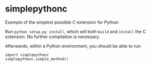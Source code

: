 # simplepythonc
Example of the simplest possible C extension for Python

Run `python setup.py install`, which will both `build` and `install` the C extension. No further compilation is necessary.

Afterwards, within a Python environment, you should be able to run:

```
import simplepythonc
simplepythonc.simple_method()
```